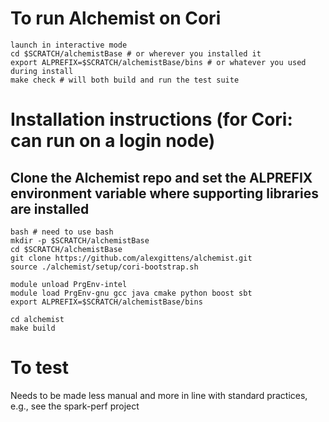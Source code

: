 # To run Alchemist on Cori
```
launch in interactive mode
cd $SCRATCH/alchemistBase # or wherever you installed it
export ALPREFIX=$SCRATCH/alchemistBase/bins # or whatever you used during install
make check # will both build and run the test suite
```

# Installation instructions (for Cori: can run on a login node)

## Clone the Alchemist repo and set the ALPREFIX environment variable where supporting libraries are installed
```
bash # need to use bash
mkdir -p $SCRATCH/alchemistBase
cd $SCRATCH/alchemistBase
git clone https://github.com/alexgittens/alchemist.git
source ./alchemist/setup/cori-bootstrap.sh

module unload PrgEnv-intel
module load PrgEnv-gnu gcc java cmake python boost sbt
export ALPREFIX=$SCRATCH/alchemistBase/bins

cd alchemist
make build
```

# To test
Needs to be made less manual and more in line with standard practices, e.g., see the spark-perf project

